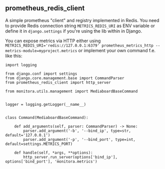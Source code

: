 ## prometheus_redis_client

A simple prometheus "client" and registry implemented in Redis. You need to provide Redis connection string `METRICS_REDIS_URI` as ENV variable or define it in `django.settings` if you're using the lib within in Django.

You can expose metrics via HTTP either using `METRICS_REDIS_URI='redis://127.0.0.1:6379' prometheus_metrics_http --metrics-module=myproject.metrics` or implement your own command f.e. like this:


```
import logging

from django.conf import settings
from django.core.management.base import CommandParser
from prometheus_redis_client import http_server

from monitora.utils.management import MediaboardBaseCommand


logger = logging.getLogger(__name__)


class Command(MediaboardBaseCommand):

    def add_arguments(self, parser: CommandParser) -> None:
        parser.add_argument('-b', '--bind_ip', type=str, default='127.0.0.1')
        parser.add_argument('-p', '--bind_port', type=int, default=settings.METRICS_PORT)

    def handle(self, *args, **options):
        http_server.run_server(options['bind_ip'], options['bind_port'], 'monitora.metrics')

```
